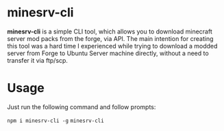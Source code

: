 # minesrv-cli

**minesrv-cli** is a simple CLI tool, which allows you to download minecraft server mod packs from the forge, via API. The main intention for creating this tool was a hard time I experienced while trying to download a modded server from Forge to Ubuntu Server machine directly, without a need to transfer it via ftp/scp. 

# Usage
 Just run the following command and follow prompts:
 
 `npm i minesrv-cli -g`
  `minesrv-cli`
